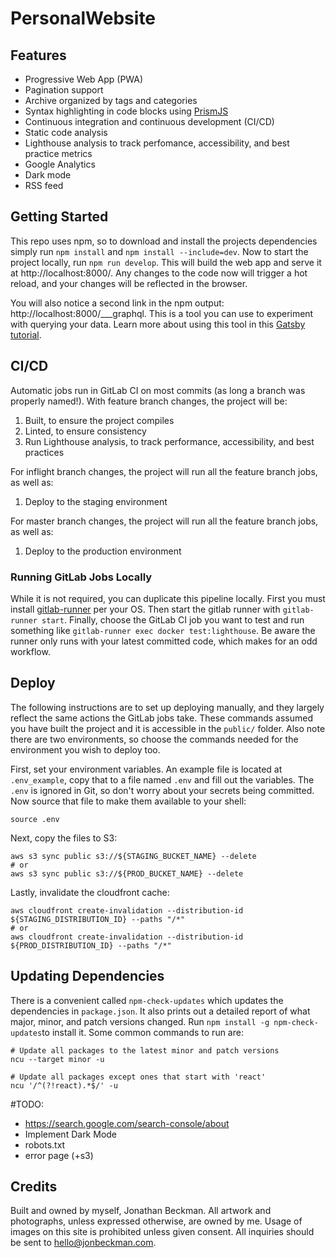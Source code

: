 # PersonalWebsite

## Features
- Progressive Web App (PWA)
- Pagination support
- Archive organized by tags and categories
- Syntax highlighting in code blocks using [PrismJS](http://prismjs.com)
- Continuous integration and continuous development (CI/CD)
- Static code analysis
- Lighthouse analysis to track perfomance, accessibility, and best practice metrics
- Google Analytics
- Dark mode
- RSS feed

## Getting Started
This repo uses npm, so to download and install the projects dependencies simply run `npm install` and 
`npm install --include=dev`. Now to start the project locally, run `npm run develop`. This will build the web app and 
serve it at http://localhost:8000/. Any changes to the code now will trigger a hot reload, and your changes will be 
reflected in the browser.

You will also notice a second link in the npm output: http://localhost:8000/___graphql. This is a tool you can use to experiment 
with querying your data. Learn more about using this tool in this [Gatsby tutorial](https://www.gatsbyjs.org/tutorial/part-five/#introducing-graphiql).

## CI/CD
Automatic jobs run in GitLab CI on most commits (as long a branch was properly named!). With feature branch changes, 
the project will be:
1) Built, to ensure the project compiles
2) Linted, to ensure consistency 
3) Run Lighthouse analysis, to track performance, accessibility, and best practices

For inflight branch changes, the project will run all the feature branch jobs, as well as:
1) Deploy to the staging environment

For master branch changes, the project will run all the feature branch jobs, as well as:
1) Deploy to the production environment

### Running GitLab Jobs Locally
While it is not required, you can duplicate this pipeline locally. First you must install [gitlab-runner](https://docs.gitlab.com/runner/install/)
per your OS. Then start the gitlab runner with `gitlab-runner start`. Finally, choose the GitLab CI job you want to 
test and run something like `gitlab-runner exec docker test:lighthouse`. Be aware the runner only runs with your latest 
committed code, which makes for an odd workflow.

## Deploy
The following instructions are to set up deploying manually, and they largely reflect the same actions the GitLab jobs 
take. These commands assumed you have built the project and it is accessible in the `public/` folder. Also note there 
are two environments, so choose the commands needed for the environment you wish to deploy too.

First, set your environment variables. An example file is located at `.env_example`, copy that to a file named `.env` 
and fill out the variables. The `.env` is ignored in Git, so don't worry about your secrets being committed. Now source 
that file to make them available to your shell:
```
source .env
```

Next, copy the files to S3:
```
aws s3 sync public s3://${STAGING_BUCKET_NAME} --delete
# or
aws s3 sync public s3://${PROD_BUCKET_NAME} --delete
```

Lastly, invalidate the cloudfront cache:
```
aws cloudfront create-invalidation --distribution-id ${STAGING_DISTRIBUTION_ID} --paths "/*"
# or
aws cloudfront create-invalidation --distribution-id ${PROD_DISTRIBUTION_ID} --paths "/*"
```

## Updating Dependencies
There is a convenient called `npm-check-updates` which updates the dependencies in `package.json`. It also prints out a 
detailed report of what major, minor, and patch versions changed. Run `npm install -g npm-check-updates`to install it. 
Some common commands to run are:
```
# Update all packages to the latest minor and patch versions
ncu --target minor -u

# Update all packages except ones that start with 'react'
ncu '/^(?!react).*$/' -u
```

#TODO:
- https://search.google.com/search-console/about
- Implement Dark Mode
- robots.txt
- error page (+s3)

## Credits
Built and owned by myself, Jonathan Beckman. All artwork and photographs, unless expressed otherwise, are owned by me. 
Usage of images on this site is prohibited unless given consent. All inquiries should be sent to hello@jonbeckman.com.
